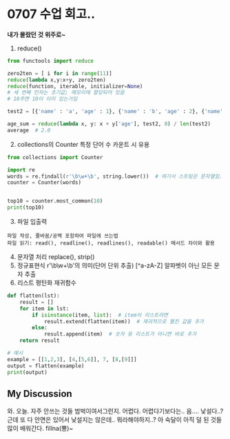 # 0707 수업 회고..

**내가 몰랐던 것 위주로~**

1. reduce()
```python
from functools import reduce

zero2ten = [ i for i in range(11)]
reduce(lambda x,y:x+y, zero2ten)
reduce(function, iterable, initializer=None)
# 세 번째 인자는 초기값; 메모리에 할당되어 있음
# 10주면 10이 이미 있는거임

test2 = [{'name' : 'a', 'age' : 1}, {'name' : 'b', 'age' : 2}, {'name' : 'c', 'age' : 3}]

age_sum = reduce(lambda x, y: x + y['age'], test2, 0) / len(test2)
average  # 2.0
```
2. collections의 Counter 특정 단어 수 카운트 시 유용
```python
from collections import Counter

import re
words = re.findall(r'\b\w+\b', string.lower())  # 여기서 스트링은 문자열임.
counter = Counter(words)


top10 = counter.most_common(10)
print(top10)
```
3. 파일 입출력
```
파일 작성, 줄바꿈/공백 포함하여 파일에 쓰는법
파일 읽기: read(), readline(), readlines(), readable() 메서드 차이와 활용
```
4. 문자열 처리
replace(), strip()
5. 정규표현식
r'\b\w+\b'의 의미(단어 단위 추출)
[^a-zA-Z] 알파벳이 아닌 모든 문자 추출
6. 리스트 평탄화 재귀함수
```python
def flatten(lst):
    result = []
    for item in lst:
        if isinstance(item, list):  # item이 리스트라면
            result.extend(flatten(item))  # 재귀적으로 펼친 값을 추가
        else:
            result.append(item)  # 숫자 등 리스트가 아니면 바로 추가
    return result

# 예시
example = [[1,2,3], [4,[5,6]], 7, [8,[9]]]
output = flatten(example)
print(output)
```
## My Discussion
와. 오늘. 자주 안쓰는 것들 범벅이여서그런지.
어렵다. 어렵다기보다는.. 음....
낯설다..? 근데 또 다 안면은 있어서 낯설지는 않은데..
뭐라해야하지..? 아 숙달이 아직 덜 된 것들 많이 배워간다.
fillna(뿅)~